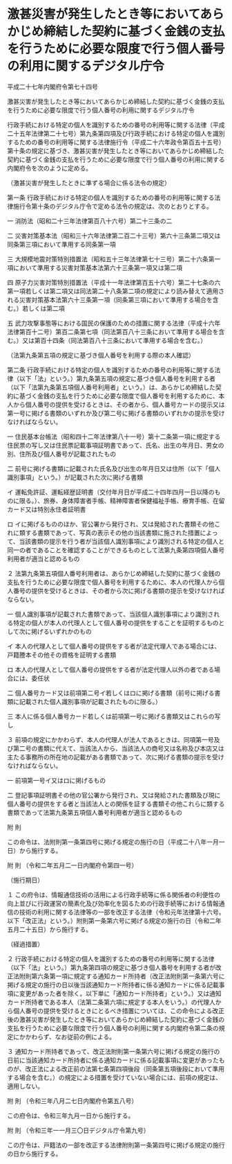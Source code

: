 # 激甚災害が発生したとき等においてあらかじめ締結した契約に基づく金銭の支払を行うために必要な限度で行う個人番号の利用に関するデジタル庁令

平成二十七年内閣府令第七十四号

激甚災害が発生したとき等においてあらかじめ締結した契約に基づく金銭の支払を行うために必要な限度で行う個人番号の利用に関するデジタル庁令

行政手続における特定の個人を識別するための番号の利用等に関する法律（平成二十五年法律第二十七号）第九条第四項及び行政手続における特定の個人を識別するための番号の利用等に関する法律施行令（平成二十六年政令第百五十五号）第十条の規定に基づき、激甚災害が発生したとき等においてあらかじめ締結した契約に基づく金銭の支払を行うために必要な限度で行う個人番号の利用に関する内閣府令を次のように定める。

（激甚災害が発生したときに準ずる場合に係る法令の規定）

第一条 行政手続における特定の個人を識別するための番号の利用等に関する法律施行令第十条のデジタル庁令で定める法令の規定は、次のとおりとする。

一 消防法（昭和二十三年法律第百八十六号）第二十三条の二

二 災害対策基本法（昭和三十六年法律第二百二十三号）第六十三条第二項又は同条第三項において準用する同条第一項

三 大規模地震対策特別措置法（昭和五十三年法律第七十三号）第二十六条第一項において準用する災害対策基本法第六十三条第一項又は第二項

四 原子力災害対策特別措置法（平成十一年法律第百五十六号）第二十七条の六第一項若しくは第二項又は同法第二十八条第二項の規定により読み替えて適用される災害対策基本法第六十三条第一項（同条第三項において準用する場合を含む。）若しくは第二項

五 武力攻撃事態等における国民の保護のための措置に関する法律（平成十六年法律第百十二号）第百二条第七項（同法第百八十三条において準用する場合を含む。）又は第百十四条（同法第百八十三条において準用する場合を含む。）

（法第九条第五項の規定に基づき個人番号を利用する際の本人確認）

第二条 行政手続における特定の個人を識別するための番号の利用等に関する法律（以下「法」という。）第九条第五項の規定に基づき個人番号を利用する者（以下「法第九条第五項個人番号利用者」という。）は、あらかじめ締結した契約に基づく金銭の支払を行うために必要な限度で個人番号を利用するために、本人から個人番号の提供を受けるときは、その者から、個人番号カードの提示又は第一号に掲げる書類のいずれか及び第二号に掲げる書類のいずれかの提示を受けなければならない。

一 住民基本台帳法（昭和四十二年法律第八十一号）第十二条第一項に規定する住民票の写し又は住民票記載事項証明書であって、氏名、出生の年月日、男女の別、住所及び個人番号が記載されたもの

二 前号に掲げる書類に記載された氏名及び出生の年月日又は住所（以下「個人識別事項」という。）が記載された次に掲げる書類

イ 運転免許証、運転経歴証明書（交付年月日が平成二十四年四月一日以降のものに限る。）、旅券、身体障害者手帳、精神障害者保健福祉手帳、療育手帳、在留カード又は特別永住者証明書

ロ イに掲げるもののほか、官公署から発行され、又は発給された書類その他これに類する書類であって、写真の表示その他の当該書類に施された措置によって、当該書類の提示を行う者が当該個人識別事項により識別される特定の個人と同一の者であることを確認することができるものとして法第九条第四項個人番号利用者が適当と認めるもの

２ 法第九条第五項個人番号利用者は、あらかじめ締結した契約に基づく金銭の支払を行うために必要な限度で個人番号を利用するために、本人の代理人から個人番号の提供を受けるときは、その者から次に掲げる書類の提示を受けなければならない。

一 個人識別事項が記載された書類であって、当該個人識別事項により識別される特定の個人が本人の代理人として個人番号の提供をすることを証明するものとして次に掲げるいずれかのもの

イ 本人の代理人として個人番号の提供をする者が法定代理人である場合には、戸籍謄本その他その資格を証明する書類

ロ 本人の代理人として個人番号の提供をする者が法定代理人以外の者である場合には、委任状

二 個人番号カード又は前項第二号イ若しくはロに掲げる書類（前号に掲げる書類に記載された個人識別事項が記載されたものに限る。）

三 本人に係る個人番号カード若しくは前項第一号に掲げる書類又はこれらの写し

３ 前項の規定にかかわらず、本人の代理人が法人であるときは、同項第一号及び第二号の書類に代えて、当該法人から、当該法人の商号又は名称及び本店又は主たる事務所の所在地の記載がある書類であって、次に掲げる書類の提示を受けなければならない。

一 前項第一号イ又はロに掲げるもの

二 登記事項証明書その他の官公署から発行され、又は発給された書類及び現に個人番号の提供をする者と当該法人との関係を証する書類その他これらに類する書類であって法第九条第五項個人番号利用者が適当と認めるもの

附 則

この命令は、法附則第一条第四号に掲げる規定の施行の日（平成二十八年一月一日）から施行する。

附 則 （令和二年五月二一日内閣府令第四一号）

（施行期日）

１ この府令は、情報通信技術の活用による行政手続等に係る関係者の利便性の向上並びに行政運営の簡素化及び効率化を図るための行政手続等における情報通信の技術の利用に関する法律等の一部を改正する法律（令和元年法律第十六号。以下「改正法」という。）附則第一条第六号に掲げる規定の施行の日（令和二年五月二十五日）から施行する。

（経過措置）

２ 行政手続における特定の個人を識別するための番号の利用等に関する法律（以下「法」という。）第九条第四項の規定に基づき個人番号を利用する者が改正法附則第六条第一項に規定する通知カード所持者（改正法附則第一条第六号に掲げる規定の施行の日以後当該通知カード所持者に係る通知カードに係る記載事項に変更があった者を除く。以下単に「通知カード所持者」という。）又は通知カード所持者である本人（法第二条第六項に規定する本人をいう。）の代理人から個人番号の提供を受けるときにとるべき措置については、この命令による改正後の激甚災害が発生したとき等においてあらかじめ締結した契約に基づく金銭の支払を行うために必要な限度で行う個人番号の利用に関する内閣府令第二条の規定にかかわらず、なお従前の例による。

３ 通知カード所持者であって、改正法附則第一条第六号に掲げる規定の施行の日前に当該通知カード所持者に係る通知カードに係る記載事項に変更があったものが、改正法による改正前の法第七条第四項後段（同条第五項後段において準用する場合を含む。）の規定による措置を受けていない場合には、前項の規定は、適用しない。

附 則 （令和三年八月二七日内閣府令第五八号）

この府令は、令和三年九月一日から施行する。

附 則 （令和三年一一月三〇日デジタル庁令第九号）

この庁令は、戸籍法の一部を改正する法律附則第一条第四号に掲げる規定の施行の日から施行する。
